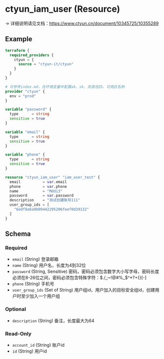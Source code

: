# ctyun_iam_user (Resource)
-> 详细说明请见文档：https://www.ctyun.cn/document/10345725/10355289



## Example

```terraform
terraform {
  required_providers {
    ctyun = {
      source = "ctyun-it/ctyun"
    }
  }
}

# 可参考index.md，在环境变量中配置ak、sk、资源池ID、可用区名称
provider "ctyun" {
  env = "prod"
}

variable "password" {
  type      = string
  sensitive = true
}

variable "email" {
  type      = string
  sensitive = true
}

variable "phone" {
  type      = string
  sensitive = true
}

resource "ctyun_iam_user" "iam_user_test" {
  email          = var.email
  phone          = var.phone
  name           = "Mddi3"
  password       = var.password
  description    = "测试创建账号111"
  user_group_ids = [
    "6edf8a6a9b09442295206feef0d39132"
  ]
}
```

<!-- schema generated by tfplugindocs -->
## Schema

### Required

- `email` (String) 登录邮箱
- `name` (String) 用户名，长度为4到32位
- `password` (String, Sensitive) 密码，密码必须包含数字大小写字母，密码长度必须在8-26位之间，密码必须包含特殊字符：$./,;~!@#%_$^*?+{}[-]
- `phone` (String) 手机号
- `user_group_ids` (Set of String) 用户组id，用户加入的目标安全组id，创建用户时至少加入一个用户组

### Optional

- `description` (String) 备注，长度最大为64

### Read-Only

- `account_id` (String) 账户id
- `id` (String) 用户id